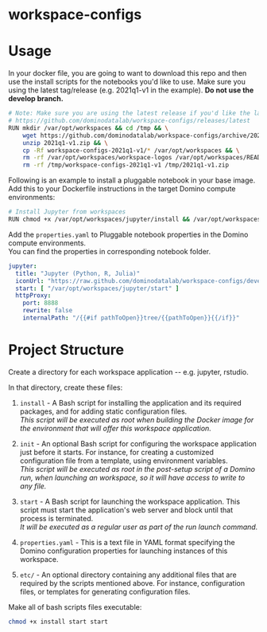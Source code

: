 # workspace-configs


# Usage

In your docker file, you are going to want to download this repo and then use the install scripts for the notebooks you'd like to use.
Make sure you using the latest tag/release (e.g. 2021q1-v1 in the example). **Do not use the develop branch.**
```bash
# Note: Make sure you are using the latest release if you'd like the latest version of the workspaces
# https://github.com/dominodatalab/workspace-configs/releases/latest
RUN mkdir /var/opt/workspaces && cd /tmp && \
    wget https://github.com/dominodatalab/workspace-configs/archive/2021q1-v1.zip && \
    unzip 2021q1-v1.zip && \
    cp -Rf workspace-configs-2021q1-v1/* /var/opt/workspaces && \
    rm -rf /var/opt/workspaces/workspace-logos /var/opt/workspaces/README.md && \
    rm -rf /tmp/workspace-configs-2021q1-v1 /tmp/2021q1-v1.zip
```

Following is an example to install a pluggable notebook in your base image.  
Add this to your Dockerfile instructions in the target Domino compute environments:
```bash
# Install Jupyter from workspaces
RUN chmod +x /var/opt/workspaces/jupyter/install && /var/opt/workspaces/jupyter/install
```

Add the `properties.yaml` to Pluggable notebook properties in the Domino compute environments.  
You can find the properties in corresponding notebook folder.
```yaml
jupyter:
  title: "Jupyter (Python, R, Julia)"
  iconUrl: "https://raw.github.com/dominodatalab/workspace-configs/develop/workspace-logos/Jupyter.svg?sanitize=true"
  start: [ "/var/opt/workspaces/jupyter/start" ]
  httpProxy:
    port: 8888
    rewrite: false
    internalPath: "/{{#if pathToOpen}}tree/{{pathToOpen}}{{/if}}"
```


# Project Structure

Create a directory for each workspace application -- e.g. jupyter, rstudio.

In that directory, create these files:

1. `install` - A Bash script for installing the application and its required packages, and for adding static configuration files.  
_This script will be executed as root when building the Docker image for the environment that will offer this workspace application._

2. `init` - An optional Bash script for configuring the workspace application just before it starts.
For instance, for creating a customized configuration file from a template, using environment variables.  
_This script will be executed as root in the post-setup script of a Domino run, when launching an workspace, so it will have access to write to any file._

3. `start` - A Bash script for launching the workspace application.
This script must start the application's web server and block until that process is terminated.  
_It will be executed as a regular user as part of the run launch command._

4. `properties.yaml` - This is a text file in YAML format specifying the Domino configuration properties for launching instances of this workspace.

5. `etc/` - An optional directory containing any additional files that are required by the scripts mentioned above.
For instance, configuration files, or templates for generating configuration files.

Make all of bash scripts files executable:
```bash
chmod +x install start start
```
